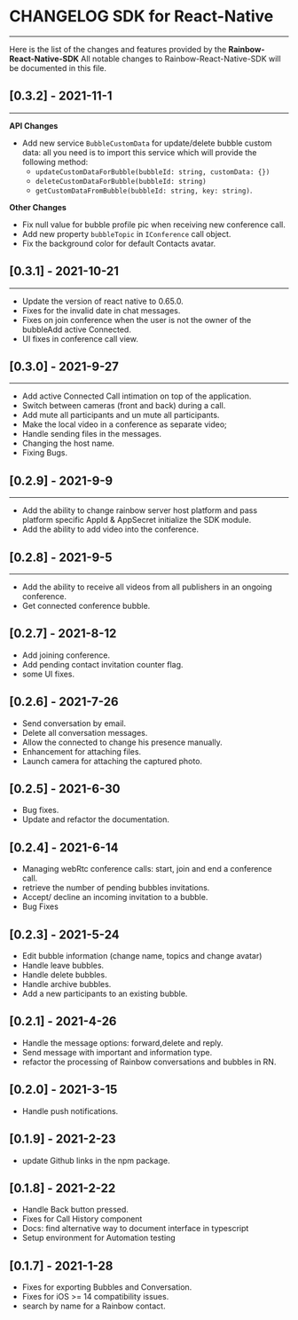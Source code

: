 # CHANGELOG SDK for React-Native

---

Here is the list of the changes and features provided by the **Rainbow-React-Native-SDK**
All notable changes to Rainbow-React-Native-SDK will be documented in this file.

## [0.3.2] - 2021-11-1
---
**API Changes**
- Add new service `BubbleCustomData` for update/delete bubble custom data: all you need is to import this service which will provide the following method:
    * `updateCustomDataForBubble(bubbleId: string, customData: {})`
    * `deleteCustomDataForBubble(bubbleId: string)`
    * `getCustomDataFromBubble(bubbleId: string, key: string)`.

**Other Changes**
- Fix null value for bubble profile pic when receiving new conference call.
- Add new property `bubbleTopic` in `IConference` call object.
- Fix the background color for default Contacts avatar.

## [0.3.1] - 2021-10-21
---
- Update the version of react native to 0.65.0.
- Fixes for the invalid date in chat messages.
- Fixes on join conference when the user is not the owner of the bubbleAdd active Connected.
- UI fixes in conference call view.

## [0.3.0] - 2021-9-27
---
- Add active Connected Call intimation on top of the application.
- Switch between cameras (front and back) during a call.
- Add mute all participants and un mute all participants.
- Make the local video in a conference as separate video;
- Handle sending files in the messages.
- Changing the host name.
- Fixing Bugs.
## [0.2.9] - 2021-9-9
---
- Add the ability to change rainbow server host platform and pass platform specific AppId & AppSecret initialize the SDK module.
- Add the ability to add video into the conference.
## [0.2.8] - 2021-9-5
---
- Add the ability to receive all videos from all publishers in an ongoing conference.
- Get connected conference bubble.
## [0.2.7] - 2021-8-12
- Add joining conference.
- Add pending contact invitation counter flag.
- some UI fixes.
## [0.2.6] - 2021-7-26
-  Send conversation by email.
-  Delete all conversation messages.
-  Allow the connected to change his presence manually.
-  Enhancement for attaching files.
-  Launch camera for attaching the captured photo.
## [0.2.5] - 2021-6-30
-  Bug fixes.
-  Update and refactor the documentation.

## [0.2.4] - 2021-6-14
-  Managing webRtc conference calls: start, join and end a conference call.
-  retrieve the number of pending bubbles invitations.
-  Accept/ decline an incoming invitation to a bubble.
-  Bug Fixes

## [0.2.3] - 2021-5-24
-  Edit bubble information (change name, topics and change avatar)
-  Handle leave bubbles.
-  Handle delete bubbles.
-  Handle archive bubbles.
-  Add a new participants to an existing bubble.
## [0.2.1] - 2021-4-26
-   Handle the message options: forward,delete and reply.
-   Send message with important and information type.
-   refactor the processing of Rainbow conversations and bubbles in RN.
## [0.2.0] - 2021-3-15
-   Handle push notifications.
## [0.1.9] - 2021-2-23
-   update Github links in the npm package.
## [0.1.8] - 2021-2-22
-   Handle Back button pressed.
-   Fixes for Call History component
-   Docs: find alternative way to document interface in typescript
-   Setup environment for Automation testing
## [0.1.7] - 2021-1-28
-   Fixes for exporting Bubbles and  Conversation.
-   Fixes for iOS >= 14 compatibility issues.
-   search by name for a Rainbow contact.
